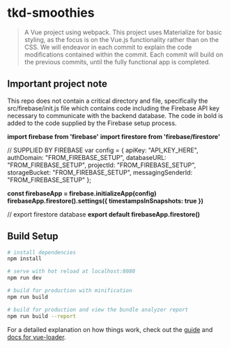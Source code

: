 # tkd-smoothies

> A Vue project using webpack.
> This project uses Materialize for basic styling, as the focus is on the Vue.js functionality rather than on the CSS.
We will endeavor in each commit to explain the code modifications contained within the commit. Each commit will build on the previous commits, until the fully functional app is completed.

## Important project note
This repo does not contain a critical directory and file, specifically the src/firebase/init.js file which contains code including the Firebase API key necessary to communicate with the backend database.
The code in bold is added to the code supplied by the Firebase setup process.

**import firebase from 'firebase'**
**import firestore from 'firebase/firestore'**

// SUPPLIED BY FIREBASE
var config = {
  apiKey: "API_KEY_HERE",
  authDomain: "FROM_FIREBASE_SETUP",
  databaseURL: "FROM_FIREBASE_SETUP",
  projectId: "FROM_FIREBASE_SETUP",
  storageBucket: "FROM_FIREBASE_SETUP",
  messagingSenderId: "FROM_FIREBASE_SETUP"
};

**const firebaseApp = firebase.initializeApp(config)**
**firebaseApp.firestore().settings({ timestampsInSnapshots: true })**

// export firestore database
**export default firebaseApp.firestore()**

## Build Setup

``` bash
# install dependencies
npm install

# serve with hot reload at localhost:8080
npm run dev

# build for production with minification
npm run build

# build for production and view the bundle analyzer report
npm run build --report
```

For a detailed explanation on how things work, check out the [guide](http://vuejs-templates.github.io/webpack/) and [docs for vue-loader](http://vuejs.github.io/vue-loader).
